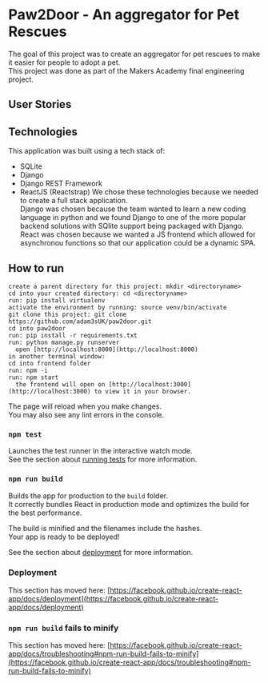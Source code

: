 # Paw2Door - An aggregator for Pet Rescues 
  The goal of this project was to create an aggregator for pet rescues to make it easier for people to adopt a pet.  
  This project was done as part of the Makers Academy final engineering project.

## User Stories

## Technologies 
This application was built using a tech stack of:
 - SQLite
 - Django
 - Django REST Framework
 - ReactJS (Reactstrap)
We chose these technologies because we needed to create a full stack application.  
Django was chosen because the team wanted to learn a new coding language in python and we found Django to one of the more popular backend solutions with SQlite support being packaged with Django. 
React was chosen because we wanted a JS frontend which allowed for asynchronou functions so that our application could be a dynamic SPA. 

## How to run
 
```
create a parent directory for this project: mkdir <directoryname>
cd into your created directory: cd <directoryname>
run: pip install virtualenv
activate the environment by running: source venv/bin/activate
git clone this project: git clone https://github.com/adam3sUK/paw2door.git 
cd into paw2door
run: pip install -r requirements.txt
run: python manage.py runserver
  open [http://localhost:8000](http://localhost:8000)
in another terminal window: 
cd into frontend folder 
run: npm -i
run: npm start
  the frontend will open on [http://localhost:3000](http://localhost:3000) to view it in your browser.

```




The page will reload when you make changes.\
You may also see any lint errors in the console.

### `npm test`

Launches the test runner in the interactive watch mode.\
See the section about [running tests](https://facebook.github.io/create-react-app/docs/running-tests) for more information.

### `npm run build`

Builds the app for production to the `build` folder.\
It correctly bundles React in production mode and optimizes the build for the best performance.

The build is minified and the filenames include the hashes.\
Your app is ready to be deployed!

See the section about [deployment](https://facebook.github.io/create-react-app/docs/deployment) for more information.



### Deployment

This section has moved here: [https://facebook.github.io/create-react-app/docs/deployment](https://facebook.github.io/create-react-app/docs/deployment)

### `npm run build` fails to minify

This section has moved here: [https://facebook.github.io/create-react-app/docs/troubleshooting#npm-run-build-fails-to-minify](https://facebook.github.io/create-react-app/docs/troubleshooting#npm-run-build-fails-to-minify)

